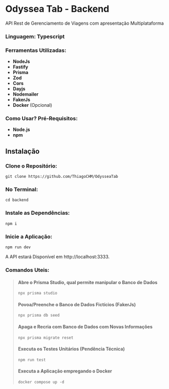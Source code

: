 # Odyssea Tab - Backend

API Rest de Gerenciamento de Viagens com apresentação Multiplataforma

### Linguagem: Typescript

### Ferramentas Utilizadas:
- **NodeJs**
- **Fastify**
- **Prisma**
- **Zod**
- **Cors**
- **Dayjs**
- **Nodemailer**
- **FakerJs**
- **Docker** (Opcional)

### Como Usar? Pré-Requisitos:
- **Node.js**
- **npm**

## Instalação
### Clone o Repositório:
`git clone https://github.com/ThiagoCHM/OdysseaTab`

### No Terminal:
`cd backend`

### Instale as Dependências:
`npm i`

### Inicie a Aplicação:
`npm run dev`

A API estará Disponível em http://localhost:3333.

### Comandos Uteis:

>#### Abre o Prisma Studio, qual permite manipular o Banco de Dados
>`npx prisma studio`
>#### Povoa/Preenche o Banco de Dados Fictícios (FakerJs)
>`npx prisma db seed`
>#### Apaga e Recria com Banco de Dados com Novas Informações
>`npx prisma migrate reset`
>#### Executa os Testes Unitários (Pendência Técnica)
>`npm run test`
>#### Executa a Aplicação empregando o Docker
>`docker compose up -d`
